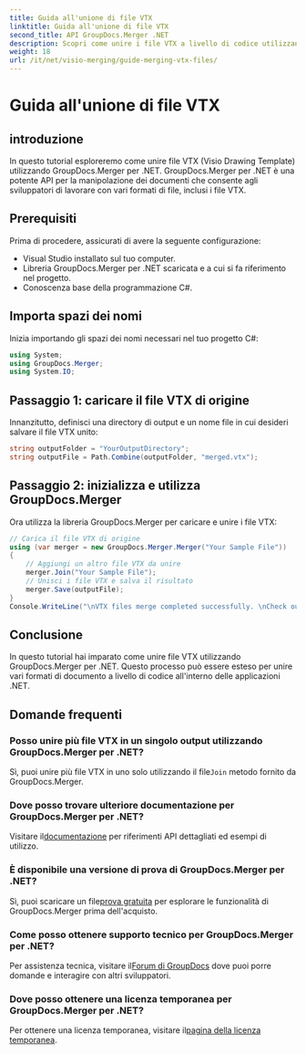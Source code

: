 ```yaml
---
title: Guida all'unione di file VTX
linktitle: Guida all'unione di file VTX
second_title: API GroupDocs.Merger .NET
description: Scopri come unire i file VTX a livello di codice utilizzando GroupDocs.Merger per .NET. Guida passo passo con esempi di codice.
weight: 18
url: /it/net/visio-merging/guide-merging-vtx-files/
---
```


# Guida all'unione di file VTX

## introduzione
In questo tutorial esploreremo come unire file VTX (Visio Drawing Template) utilizzando GroupDocs.Merger per .NET. GroupDocs.Merger per .NET è una potente API per la manipolazione dei documenti che consente agli sviluppatori di lavorare con vari formati di file, inclusi i file VTX.
## Prerequisiti
Prima di procedere, assicurati di avere la seguente configurazione:
- Visual Studio installato sul tuo computer.
- Libreria GroupDocs.Merger per .NET scaricata e a cui si fa riferimento nel progetto.
- Conoscenza base della programmazione C#.

## Importa spazi dei nomi
Inizia importando gli spazi dei nomi necessari nel tuo progetto C#:
```csharp
using System; 
using GroupDocs.Merger;
using System.IO;
```
## Passaggio 1: caricare il file VTX di origine
Innanzitutto, definisci una directory di output e un nome file in cui desideri salvare il file VTX unito:
```csharp
string outputFolder = "YourOutputDirectory";
string outputFile = Path.Combine(outputFolder, "merged.vtx");
```
## Passaggio 2: inizializza e utilizza GroupDocs.Merger
Ora utilizza la libreria GroupDocs.Merger per caricare e unire i file VTX:
```csharp
// Carica il file VTX di origine
using (var merger = new GroupDocs.Merger.Merger("Your Sample File"))
{
    // Aggiungi un altro file VTX da unire
    merger.Join("Your Sample File");
    // Unisci i file VTX e salva il risultato
    merger.Save(outputFile);
}
Console.WriteLine("\nVTX files merge completed successfully. \nCheck output in {0}", outputFolder);
```

## Conclusione
In questo tutorial hai imparato come unire file VTX utilizzando GroupDocs.Merger per .NET. Questo processo può essere esteso per unire vari formati di documento a livello di codice all'interno delle applicazioni .NET.

## Domande frequenti
### Posso unire più file VTX in un singolo output utilizzando GroupDocs.Merger per .NET?
 Sì, puoi unire più file VTX in uno solo utilizzando il file`Join` metodo fornito da GroupDocs.Merger.
### Dove posso trovare ulteriore documentazione per GroupDocs.Merger per .NET?
 Visitare il[documentazione](https://tutorials.groupdocs.com/merger/net/) per riferimenti API dettagliati ed esempi di utilizzo.
### È disponibile una versione di prova di GroupDocs.Merger per .NET?
 Sì, puoi scaricare un file[prova gratuita](https://releases.groupdocs.com/) per esplorare le funzionalità di GroupDocs.Merger prima dell'acquisto.
### Come posso ottenere supporto tecnico per GroupDocs.Merger per .NET?
 Per assistenza tecnica, visitare il[Forum di GroupDocs](https://forum.groupdocs.com/c/merger/32) dove puoi porre domande e interagire con altri sviluppatori.
### Dove posso ottenere una licenza temporanea per GroupDocs.Merger per .NET?
 Per ottenere una licenza temporanea, visitare il[pagina della licenza temporanea](https://purchase.groupdocs.com/temporary-license/).
